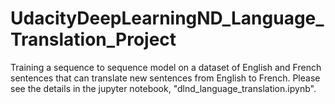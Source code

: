 # UdacityDeepLearningND_Language_Translation_Project
Training a sequence to sequence model on a dataset of English and French sentences that can translate new sentences from English to French.
Please see the details in the jupyter notebook, "dlnd_language_translation.ipynb".
